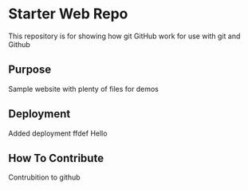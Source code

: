# Starter Web Repo

This repository is for showing how git GitHub work for use with git and Github

## Purpose

Sample website with plenty of files for demos

## Deployment

Added deployment  ffdef
Hello

## How To Contribute
Contrubition to github
